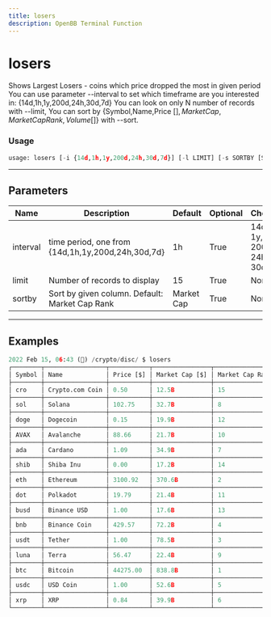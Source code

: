 ```yaml
---
title: losers
description: OpenBB Terminal Function
---
```


# losers

Shows Largest Losers - coins which price dropped the most in given period You can use parameter --interval to set which timeframe are you interested in: {14d,1h,1y,200d,24h,30d,7d} You can look on only N number of records with --limit, You can sort by {Symbol,Name,Price [$],Market Cap,Market Cap Rank,Volume [$]} with --sort.

### Usage 
```python
usage: losers [-i {14d,1h,1y,200d,24h,30d,7d}] [-l LIMIT] [-s SORTBY [SORTBY ...]]
```

---
## Parameters

| Name | Description | Default | Optional | Choices |
| ---- | ----------- | ------- | -------- | ------- |
| interval | time period, one from {14d,1h,1y,200d,24h,30d,7d} | 1h | True | 14d, 1h, 1y, 200d, 24h, 30d, 7d |
| limit | Number of records to display | 15 | True | None |
| sortby | Sort by given column. Default: Market Cap Rank | Market Cap | True | None |


---
## Examples

```python
2022 Feb 15, 06:43 (🦋) /crypto/disc/ $ losers
┌────────┬─────────────────┬───────────┬────────────────┬─────────────────┬────────────┬───────────────┐
│ Symbol │ Name            │ Price [$] │ Market Cap [$] │ Market Cap Rank │ Volume [$] │ Change 1h [%] │
├────────┼─────────────────┼───────────┼────────────────┼─────────────────┼────────────┼───────────────┤
│ cro    │ Crypto.com Coin │ 0.50      │ 12.5B          │ 15              │ 200.8M     │ -1.21         │
├────────┼─────────────────┼───────────┼────────────────┼─────────────────┼────────────┼───────────────┤
│ sol    │ Solana          │ 102.75    │ 32.7B          │ 8               │ 1.8B       │ -0.76         │
├────────┼─────────────────┼───────────┼────────────────┼─────────────────┼────────────┼───────────────┤
│ doge   │ Dogecoin        │ 0.15      │ 19.9B          │ 12              │ 604.3M     │ -0.50         │
├────────┼─────────────────┼───────────┼────────────────┼─────────────────┼────────────┼───────────────┤
│ AVAX   │ Avalanche       │ 88.66     │ 21.7B          │ 10              │ 899.9M     │ -0.38         │
├────────┼─────────────────┼───────────┼────────────────┼─────────────────┼────────────┼───────────────┤
│ ada    │ Cardano         │ 1.09      │ 34.9B          │ 7               │ 1B         │ -0.31         │
├────────┼─────────────────┼───────────┼────────────────┼─────────────────┼────────────┼───────────────┤
│ shib   │ Shiba Inu       │ 0.00      │ 17.2B          │ 14              │ 1.1B       │ -0.26         │
├────────┼─────────────────┼───────────┼────────────────┼─────────────────┼────────────┼───────────────┤
│ eth    │ Ethereum        │ 3100.92   │ 370.6B         │ 2               │ 14.4B      │ -0.24         │
├────────┼─────────────────┼───────────┼────────────────┼─────────────────┼────────────┼───────────────┤
│ dot    │ Polkadot        │ 19.79     │ 21.4B          │ 11              │ 672.9M     │ -0.12         │
├────────┼─────────────────┼───────────┼────────────────┼─────────────────┼────────────┼───────────────┤
│ busd   │ Binance USD     │ 1.00      │ 17.6B          │ 13              │ 3B         │ -0.06         │
├────────┼─────────────────┼───────────┼────────────────┼─────────────────┼────────────┼───────────────┤
│ bnb    │ Binance Coin    │ 429.57    │ 72.2B          │ 4               │ 1.8B       │ 0.05          │
├────────┼─────────────────┼───────────┼────────────────┼─────────────────┼────────────┼───────────────┤
│ usdt   │ Tether          │ 1.00      │ 78.5B          │ 3               │ 43.3B      │ 0.08          │
├────────┼─────────────────┼───────────┼────────────────┼─────────────────┼────────────┼───────────────┤
│ luna   │ Terra           │ 56.47     │ 22.4B          │ 9               │ 1B         │ 0.08          │
├────────┼─────────────────┼───────────┼────────────────┼─────────────────┼────────────┼───────────────┤
│ btc    │ Bitcoin         │ 44275.00  │ 838.8B         │ 1               │ 20.6B      │ 0.11          │
├────────┼─────────────────┼───────────┼────────────────┼─────────────────┼────────────┼───────────────┤
│ usdc   │ USD Coin        │ 1.00      │ 52.6B          │ 5               │ 3B         │ 0.12          │
├────────┼─────────────────┼───────────┼────────────────┼─────────────────┼────────────┼───────────────┤
│ xrp    │ XRP             │ 0.84      │ 39.9B          │ 6               │ 3.2B       │ 0.29          │
└────────┴─────────────────┴───────────┴────────────────┴─────────────────┴────────────┴───────────────┘
```

